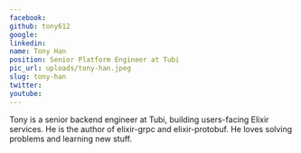 ```yaml
---
facebook: 
github: tony612
google: 
linkedin: 
name: Tony Han
position: Senior Platform Engineer at Tubi
pic_url: uploads/tony-han.jpeg
slug: tony-han
twitter: 
youtube: 
---
```

<p>Tony is a senior backend engineer at Tubi, building users-facing Elixir services. He is the author of elixir-grpc and elixir-protobuf. He loves solving problems and learning new stuff.</p>

